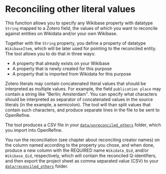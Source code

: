 # Reconciling other literal values

This function allows you to specify any Wikibase property with datatype `String` mapped to a Zotero field, the values of which you want to reconcile against entities on Wikidata and/or your own Wikibase.

Together with the `String` property, you define a property of datatype `WikibaseItem`, which will be later used for pointing to the reconciled entity. The tool allows you to do that in three ways:
* A property that already exists on your Wikibase
* A property that is newly created for this purpose
* A property that is imported from Wikidata for this purpose

Zotero literals may contain concatenated literal values that should be interpreted as multiple values. For example, the field `publication place` may contain a string like "Berlin; Amsterdam". You can specify what characters should be interpreted as separator of concatenated values in the source literals (in the example, a semicolon). The tool will than split values that contain such characters, and produce separate lines in the file to be sent to OpenRefine.

The tool produces a CSV file in your [`data/unreconciled_others`](data/unreconciled_others) folder, which you import into OpenRefine.

You run the reconciliation (see chapter about reconciling creator names) on the column named according to the property you chose, and when done, produce a new column with the REQUIRED name `Wikidata_Qid`, and/or `Wikibase_Qid`, respectively, which will contain the reconciled Q-identifiers, and then export the project sheet as comma separated value (CSV) to your [`data/reconciled_others`](data/reconciled_others) folder.
 